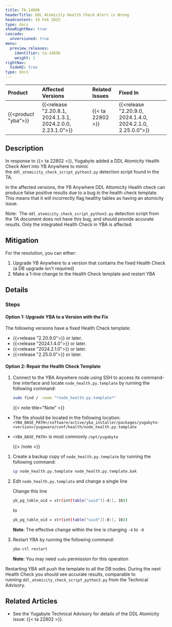 ```yaml
---
title: TA-14696
headerTitle: DDL Atomicity Health Check Alert is Wrong 
headcontent: 19 Feb 2025
type: docs
showRightNav: true
cascade:
  unversioned: true
menu:
  preview_releases:
    identifier: ta-14696
    weight: 1
rightNav:
  hideH2: true
type: docs
---
```


| Product | Affected Versions | Related Issues | Fixed In |
| :------------------------- | :------------------ | :---------------- | :------- |
| {{<product "yba">}} | {{<release "2.20.8.1, 2024.1.3.1, 2024.2.0.0, 2.23.1.0">}} | {{< ta 22802 >}} | {{<release "2.20.9.0, 2024.1.4.0, 2024.2.1.0, 2.25.0.0">}} |

## Description

In response to {{< ta 22802 >}}, Yugabyte added a DDL Atomicity Health Check Alert into YB Anywhere to mimic the `ddl_atomicity_check_script_python3.py` detection script found in the TA.

In the affected versions, the YB Anywhere DDL Attomicity Health check can produce false positive results due to a bug in the health check template. This means that it will incorrectly flag healthy tables as having an atomicity issue.

Note:  The `ddl_atomicity_check_script_python3.py` detection script from the TA document does not have this bug, and should provide accurate results. Only the integrated Health Check in YBA is affected.

## Mitigation

For the resolution, you can either:

1. Upgrade YB Anywhere to a version that contains the fixed Health Check (a DB upgrade isn't required)
2. Make a 1-line change to the Health Check template and restart YBA

## Details

### Steps

#### Option 1: Upgrade YBA to a Version with the Fix

The following versions have a fixed Health Check template:

- {{<release "2.20.9.0">}} or later.
- {{<release "2024.1.4.0">}} or later.
- {{<release "2024.2.1.0">}} or later.
- {{<release "2.25.0.0">}} or later.

#### Option 2: Repair the Health Check Template

1. Connect to the YBA Anywhere node using SSH to access its command-line interface and locate `node_health.py.template` by running the following command:

    ```sh
    sudo find / -name "*node_health.py.template*"
    ```

    {{< note title="Note" >}}

- The file should be located in the following location:
    `<YBA_BASE_PATH>/software/active/yba_installer/packages/yugabyte-<version>/yugaware/conf/health/node_health.py.template`
- `<YBA_BASE_PATH>` is most commonly `/opt/yugabyte`

    {{< /note >}}

1. Create a backup copy of `node_health.py.template` by running the following command:

    ```sh
    cp node_health.py.template node_health.py.template.bak
    ```

1. Edit `node_health.py.template` and change a single line

    Change this line

    ```sh
    yb_pg_table_oid = str(int(table["uuid"][-4:], 16))
    ```

    to

    ```sh
    yb_pg_table_oid = str(int(table["uuid"][-8:], 16))
    ```

    **Note**: The effective change within the line is changing `-4` to `-8`

1. Restart YBA by running the following command:

    ```sh
    yba-ctl restart
    ```

    **Note**: You may need `sudo` permission for this operation

Restarting YBA will push the template to all the DB nodes. During the next Health Check you should see accurate results, comparable to running `ddl_atomicity_check_script_python3.py` from the Technical Advisory.

## Related Articles

- See the Yugabyte Technical Advisory for details of the DDL Atomicity issue: {{< ta 22802 >}}.

